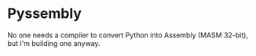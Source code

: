# Pyssembly

No one needs a compiler to convert Python into Assembly (MASM 32-bit), but I'm building one anyway.
